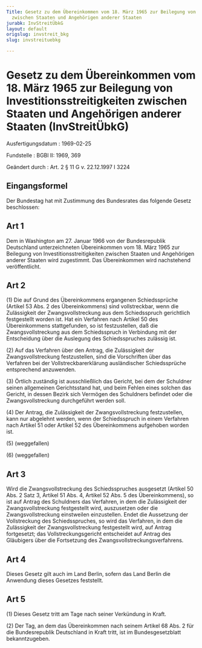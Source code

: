 ```yaml
---
Title: Gesetz zu dem Übereinkommen vom 18. März 1965 zur Beilegung von Investitionsstreitigkeiten
  zwischen Staaten und Angehörigen anderer Staaten
jurabk: InvStreitÜbkG
layout: default
origslug: invstreit_bkg
slug: invstreituebkg

---
```


# Gesetz zu dem Übereinkommen vom 18. März 1965 zur Beilegung von Investitionsstreitigkeiten zwischen Staaten und Angehörigen anderer Staaten (InvStreitÜbkG)

Ausfertigungsdatum
:   1969-02-25

Fundstelle
:   BGBl II: 1969, 369

Geändert durch
:   Art. 2 § 11 G v. 22.12.1997 I 3224


## Eingangsformel

Der Bundestag hat mit Zustimmung des Bundesrates das folgende Gesetz beschlossen:


## Art 1

Dem in Washington am 27. Januar 1966 von der Bundesrepublik Deutschland unterzeichneten Übereinkommen vom 18. März 1965 zur Beilegung von Investitionsstreitigkeiten zwischen Staaten und Angehörigen anderer Staaten wird zugestimmt. Das Übereinkommen wird nachstehend veröffentlicht.


## Art 2

(1) Die auf Grund des Übereinkommens ergangenen Schiedssprüche (Artikel 53 Abs. 2 des Übereinkommens) sind vollstreckbar, wenn die Zulässigkeit der Zwangsvollstreckung aus dem Schiedsspruch gerichtlich festgestellt worden ist. Hat ein Verfahren nach Artikel 50 des Übereinkommens stattgefunden, so ist festzustellen, daß die Zwangsvollstreckung aus dem Schiedsspruch in Verbindung mit der Entscheidung über die Auslegung des Schiedsspruches zulässig ist.

(2) Auf das Verfahren über den Antrag, die Zulässigkeit der Zwangsvollstreckung festzustellen, sind die Vorschriften über das Verfahren bei der Vollstreckbarerklärung ausländischer Schiedssprüche entsprechend anzuwenden.

(3) Örtlich zuständig ist ausschließlich das Gericht, bei dem der Schuldner seinen allgemeinen Gerichtsstand hat, und beim Fehlen eines solchen das Gericht, in dessen Bezirk sich Vermögen des Schuldners befindet oder die Zwangsvollstreckung durchgeführt werden soll.

(4) Der Antrag, die Zulässigkeit der Zwangsvollstreckung festzustellen, kann nur abgelehnt werden, wenn der Schiedsspruch in einem Verfahren nach Artikel 51 oder Artikel 52 des Übereinkommens aufgehoben worden ist.

(5) (weggefallen)

(6) (weggefallen)


## Art 3

Wird die Zwangsvollstreckung des Schiedsspruches ausgesetzt (Artikel 50 Abs. 2 Satz 3, Artikel 51 Abs. 4, Artikel 52 Abs. 5 des Übereinkommens), so ist auf Antrag des Schuldners das Verfahren, in dem die Zulässigkeit der Zwangsvollstreckung festgestellt wird, auszusetzen oder die Zwangsvollstreckung einstweilen einzustellen. Endet die Aussetzung der Vollstreckung des Schiedsspruches, so wird das Verfahren, in dem die Zulässigkeit der Zwangsvollstreckung festgestellt wird, auf Antrag fortgesetzt; das Vollstreckungsgericht entscheidet auf Antrag des Gläubigers über die Fortsetzung des Zwangsvollstreckungsverfahrens.


## Art 4

Dieses Gesetz gilt auch im Land Berlin, sofern das Land Berlin die Anwendung dieses Gesetzes feststellt.


## Art 5

(1) Dieses Gesetz tritt am Tage nach seiner Verkündung in Kraft.

(2) Der Tag, an dem das Übereinkommen nach seinem Artikel 68 Abs. 2 für die Bundesrepublik Deutschland in Kraft tritt, ist im Bundesgesetzblatt bekanntzugeben.

